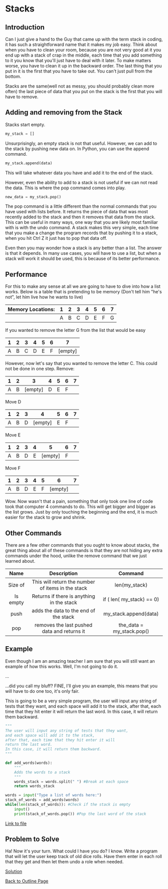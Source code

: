 # Stacks
##  Introduction
Can I just give a hand to the Guy that came up with the term stack in coding, it has such a straightforward name that it makes my job easy. Think about when you have to clean your room, because you are not very good at it you end up with a stack of crap in the middle, each time that you add something to it you know that you'll just have to deal with it later. To make matters worse, you have to clean it up in the backward order. The last thing that you put in it is the first that you have to take out. You can't just pull from the bottom. 

Stacks are the same(well not as messy, you should probably clean more often) the last piece of data that you put on the stack is the first that you will have to remove. 
## Adding and removing from the Stack
Stacks start empty.
```python
my_stack = []
```
Unsurprisingly, an empty stack is not that useful. However, we can add to the stack by pushing new data on. In Python, you can use the append command. 
```python
my_stack.append(data)
```
This will take whatever data you have and add it to the end of the stack. 

However, even the ability to add to a stack is not useful if we can not read the data. This is where the pop command comes into play. 
```python
new_data = my_stack.pop()
```
The pop command is a little different than the normal commands that you have used with lists before. It returns the piece of data that was most recently added to the stack and then it removes that data from the stack. This can be useful in many ways, one way that you are likely most familiar with is with the undo command. A stack makes this very simple, each time that you make a change the program records that by pushing it to a stack, when you hit Ctrl Z it just has to pop that data off. 

Even then you may wonder how a stack is any better than a list. The answer is that it depends. In many use cases, you will have to use a list, but when a stack will work it should be used, this is because of its better performance. 

## Performance
For this to make any sense at all we are going to have to dive into how a list works. Below is a table that is pretending to be memory (Don't tell him "he's not", let him live how he wants to live)

| Memory Locations: | 1 | 2 | 3 | 4 | 5 | 6 | 7 |
|:-----:|:-----:|:-----:|:-----:|:-----:|:-----:|:-----:|:-----:|
| | A | B | C | D | E | F | G |

If you wanted to remove the letter G from the list that would be easy

| 1 | 2 | 3 | 4 | 5 | 6 | 7 |
|:-----:|:-----:|:-----:|:-----:|:-----:|:-----:|:-----:|
| A | B | C | D | E | F | [empty] |

However, now let's say that you wanted to remove the letter C. This could not be done in one step.
Remove:

| 1 | 2 | 3 | 4 | 5 | 6 | 7 |
|:-----:|:-----:|:-----:|:-----:|:-----:|:-----:|:-----:|
| A | B | [empty] | D | E | F |  |

Move D

| 1 | 2 | 3 | 4 | 5 | 6 | 7 |
|:-----:|:-----:|:-----:|:-----:|:-----:|:-----:|:-----:|
| A | B | D | [empty] | E | F |  |

Move E

| 1 | 2 | 3 | 4 | 5 | 6 | 7 |
|:-----:|:-----:|:-----:|:-----:|:-----:|:-----:|:-----:|
| A | B | D | E | [empty] | F |  |

Move F

| 1 | 2 | 3 | 4 | 5 | 6 | 7 |
|:-----:|:-----:|:-----:|:-----:|:-----:|:-----:|:-----:|
| A | B | D | E | F | [empty] |  |

Wow. Now wasn't that a pain, something that only took one line of code took that computer 4 commands to do. This will get bigger and bigger as the list grows. Just by only touching the beginning and the end, it is much easier for the stack to grow and shrink. 

## Other Commands
There are a few other commands that you ought to know about stacks, the great thing about all of these commands is that they are not hiding any extra commands under the hood, unlike the remove command that we just learned about. 

| Name | Description | Command |
|:-----:|:-----:|:-----:|
|Size of | This will return the number of items in the stack | len(my_stack) |
| Is empty | Returns if there is anything in the stack | if ( len( my_stack) == 0) |
| push | adds the data to the end of the stack | my_stack.append(data) |
| pop | removes the last pushed data and returns it | the_data = my_stack.pop() |

## Example

Even though I am an amazing teacher I am sure that you will still want an example of how this works. Well, I'm not going to do it.

...

...did you call my bluff? FINE, I'll give you an example, this means that you will have to do one too, it's only fair. 

This is going to be a very simple program, the user will input any string of tests that they want, and each space will add it to the stack, after that, each time that they hit enter it will return the last word.  In this case, it will return them backward.

```python
"""
The user will input any string of tests that they want, 
and each space will add it to the stack, 
after that, each time that they hit enter it will 
return the last word. 
In this case, it will return them backward.
"""

def add_words(words):
    """
    Adds the words to a stack
    """
    words_stack = words.split(" ") #Break at each space
    return words_stack    

words = input("Type a list of words here:")
stack_of_words = add_words(words)
while(len(stack_of_words)): #Check if the stack is empty
    input()
    print(stack_of_words.pop()) #Pop the last word of the stack
```
[Link to file](./stack%20files/Example.py)

## Problem to Solve

Ha! Now it's your turn. What could I have you do? I know. Write a program that will let the user keep track of old dice rolls. Have them enter in each roll that they get and then let them undo a role when needed. 

[Solution](./stack%20files/ProblemSolution.py)

[Back to Outline Page](outline.md)

